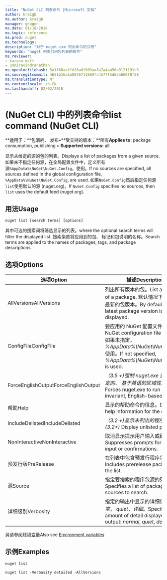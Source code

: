```yaml
---
title: "NuGet CLI 列表命令 |Microsoft 文档"
author: kraigb
ms.author: kraigb
manager: ghogen
ms.date: 01/18/2018
ms.topic: reference
ms.prod: nuget
ms.technology: 
description: "对于 nuget.exe 列出命令的引用"
keywords: "nuget 列表引用包列表的命令"
ms.reviewer:
- karann-msft
- unniravindranathan
ms.openlocfilehash: 5a1f68aaffd26a0f903aa3a7a4a450a0121191c3
ms.sourcegitcommit: 4651b16a3a08f6711669fc4577f5d63b600f8f58
ms.translationtype: MT
ms.contentlocale: zh-CN
ms.lasthandoff: 02/02/2018
---
```

# <a name="list-command-nuget-cli"></a><span data-ttu-id="b930e-104">(NuGet CLI) 中的列表命令</span><span class="sxs-lookup"><span data-stu-id="b930e-104">list command (NuGet CLI)</span></span>

<span data-ttu-id="b930e-105">**适用于：**包消耗、 发布&bullet;**受支持的版本：**所有</span><span class="sxs-lookup"><span data-stu-id="b930e-105">**Applies to:** package consumption, publishing &bullet; **Supported versions:** all</span></span>

<span data-ttu-id="b930e-106">显示从给定的源的包的列表。</span><span class="sxs-lookup"><span data-stu-id="b930e-106">Displays a list of packages from a given source.</span></span> <span data-ttu-id="b930e-107">如果未不指定任何源，在全局配置文件中，定义所有源`%AppData%\NuGet\NuGet.Config`，使用。</span><span class="sxs-lookup"><span data-stu-id="b930e-107">If no sources are specified, all sources defined in the global configuration file, `%AppData%\NuGet\NuGet.Config`, are used.</span></span> <span data-ttu-id="b930e-108">如果`NuGet.Config`然后指定任何源`list`使用默认的源 (nuget.org)。</span><span class="sxs-lookup"><span data-stu-id="b930e-108">If `NuGet.Config` specifies no sources, then `list` uses the default feed (nuget.org).</span></span>

## <a name="usage"></a><span data-ttu-id="b930e-109">用法</span><span class="sxs-lookup"><span data-stu-id="b930e-109">Usage</span></span>

```cli
nuget list [search terms] [options]
```

<span data-ttu-id="b930e-110">其中可选的搜索词将筛选显示的列表。</span><span class="sxs-lookup"><span data-stu-id="b930e-110">where the optional search terms will filter the displayed list.</span></span> <span data-ttu-id="b930e-111">搜索条款将应用到的包、 标记和包说明的名称。</span><span class="sxs-lookup"><span data-stu-id="b930e-111">Search terms are applied to the names of packages, tags, and package descriptions.</span></span>

## <a name="options"></a><span data-ttu-id="b930e-112">选项</span><span class="sxs-lookup"><span data-stu-id="b930e-112">Options</span></span>

| <span data-ttu-id="b930e-113">选项</span><span class="sxs-lookup"><span data-stu-id="b930e-113">Option</span></span> | <span data-ttu-id="b930e-114">描述</span><span class="sxs-lookup"><span data-stu-id="b930e-114">Description</span></span> |
| --- | --- |
| <span data-ttu-id="b930e-115">AllVersions</span><span class="sxs-lookup"><span data-stu-id="b930e-115">AllVersions</span></span> | <span data-ttu-id="b930e-116">列出所有版本的包。</span><span class="sxs-lookup"><span data-stu-id="b930e-116">List all versions of a package.</span></span> <span data-ttu-id="b930e-117">默认情况下，显示仅最新的包版本。</span><span class="sxs-lookup"><span data-stu-id="b930e-117">By default, only the latest package version is displayed.</span></span> |
| <span data-ttu-id="b930e-118">ConfigFile</span><span class="sxs-lookup"><span data-stu-id="b930e-118">ConfigFile</span></span> | <span data-ttu-id="b930e-119">要应用的 NuGet 配置文件。</span><span class="sxs-lookup"><span data-stu-id="b930e-119">The NuGet configuration file to apply.</span></span> <span data-ttu-id="b930e-120">如果未指定， *%AppData%\NuGet\NuGet.Config*使用。</span><span class="sxs-lookup"><span data-stu-id="b930e-120">If not specified, *%AppData%\NuGet\NuGet.Config* is used.</span></span> |
| <span data-ttu-id="b930e-121">ForceEnglishOutput</span><span class="sxs-lookup"><span data-stu-id="b930e-121">ForceEnglishOutput</span></span> | <span data-ttu-id="b930e-122">*（3.5 +)*强制 nuget.exe 运行使用固定的、 基于英语的区域性。</span><span class="sxs-lookup"><span data-stu-id="b930e-122">*(3.5+)* Forces nuget.exe to run using an invariant, English-based culture.</span></span> |
| <span data-ttu-id="b930e-123">帮助</span><span class="sxs-lookup"><span data-stu-id="b930e-123">Help</span></span> | <span data-ttu-id="b930e-124">显示的帮助命令的信息。</span><span class="sxs-lookup"><span data-stu-id="b930e-124">Displays help information for the command.</span></span> |
| <span data-ttu-id="b930e-125">IncludeDelisted</span><span class="sxs-lookup"><span data-stu-id="b930e-125">IncludeDelisted</span></span> | <span data-ttu-id="b930e-126">*（3.2 +)*显示未列出的程序包。</span><span class="sxs-lookup"><span data-stu-id="b930e-126">*(3.2+)* Display unlisted packages.</span></span> |
| <span data-ttu-id="b930e-127">NonInteractive</span><span class="sxs-lookup"><span data-stu-id="b930e-127">NonInteractive</span></span> | <span data-ttu-id="b930e-128">取消显示提示用户输入或确认。</span><span class="sxs-lookup"><span data-stu-id="b930e-128">Suppresses prompts for user input or confirmations.</span></span> |
| <span data-ttu-id="b930e-129">预发行版</span><span class="sxs-lookup"><span data-stu-id="b930e-129">PreRelease</span></span> | <span data-ttu-id="b930e-130">在列表中包含预发行程序包。</span><span class="sxs-lookup"><span data-stu-id="b930e-130">Includes prerelease packages in the list.</span></span> |
| <span data-ttu-id="b930e-131">源</span><span class="sxs-lookup"><span data-stu-id="b930e-131">Source</span></span> | <span data-ttu-id="b930e-132">指定要搜索的程序包源的列表。</span><span class="sxs-lookup"><span data-stu-id="b930e-132">Specifies a list of packages sources to search.</span></span> |
| <span data-ttu-id="b930e-133">详细级别</span><span class="sxs-lookup"><span data-stu-id="b930e-133">Verbosity</span></span> | <span data-ttu-id="b930e-134">指定的输出中显示的详细信息量：*正常*， *quiet*，*详细*。</span><span class="sxs-lookup"><span data-stu-id="b930e-134">Specifies the amount of detail displayed in the output: *normal*, *quiet*, *detailed*.</span></span> |

<span data-ttu-id="b930e-135">另请参阅[环境变量](cli-ref-environment-variables.md)</span><span class="sxs-lookup"><span data-stu-id="b930e-135">Also see [Environment variables](cli-ref-environment-variables.md)</span></span>

## <a name="examples"></a><span data-ttu-id="b930e-136">示例</span><span class="sxs-lookup"><span data-stu-id="b930e-136">Examples</span></span>

```cli
nuget list

nuget list -Verbosity detailed -AllVersions
```
